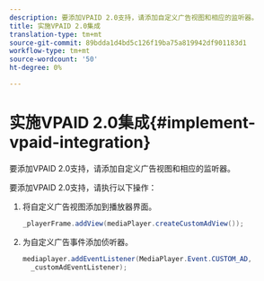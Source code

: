 ```yaml
---
description: 要添加VPAID 2.0支持，请添加自定义广告视图和相应的监听器。
title: 实施VPAID 2.0集成
translation-type: tm+mt
source-git-commit: 89bdda1d4bd5c126f19ba75a819942df901183d1
workflow-type: tm+mt
source-wordcount: '50'
ht-degree: 0%

---
```



# 实施VPAID 2.0集成{#implement-vpaid-integration}

要添加VPAID 2.0支持，请添加自定义广告视图和相应的监听器。

要添加VPAID 2.0支持，请执行以下操作：

1. 将自定义广告视图添加到播放器界面。

   ```java
   _playerFrame.addView(mediaPlayer.createCustomAdView());
   ```

1. 为自定义广告事件添加侦听器。

   ```java
   mediaplayer.addEventListener(MediaPlayer.Event.CUSTOM_AD,  
     _customAdEventListener);
   ```

